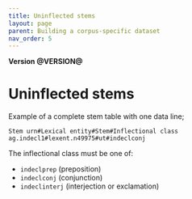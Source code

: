 ```yaml
---
title: Uninflected stems
layout: page
parent: Building a corpus-specific dataset
nav_order: 5
---
```



**Version @VERSION@**

# Uninflected stems

Example of a complete stem table with one data line;



    Stem urn#Lexical entity#Stem#Inflectional class
    ag.indecl1#lexent.n49975#ut#indeclconj


The inflectional class must be one of:

-   `indeclprep` (preposition)
-   `indeclconj` (conjunction)
-   `indeclinterj`  (interjection or exclamation)
